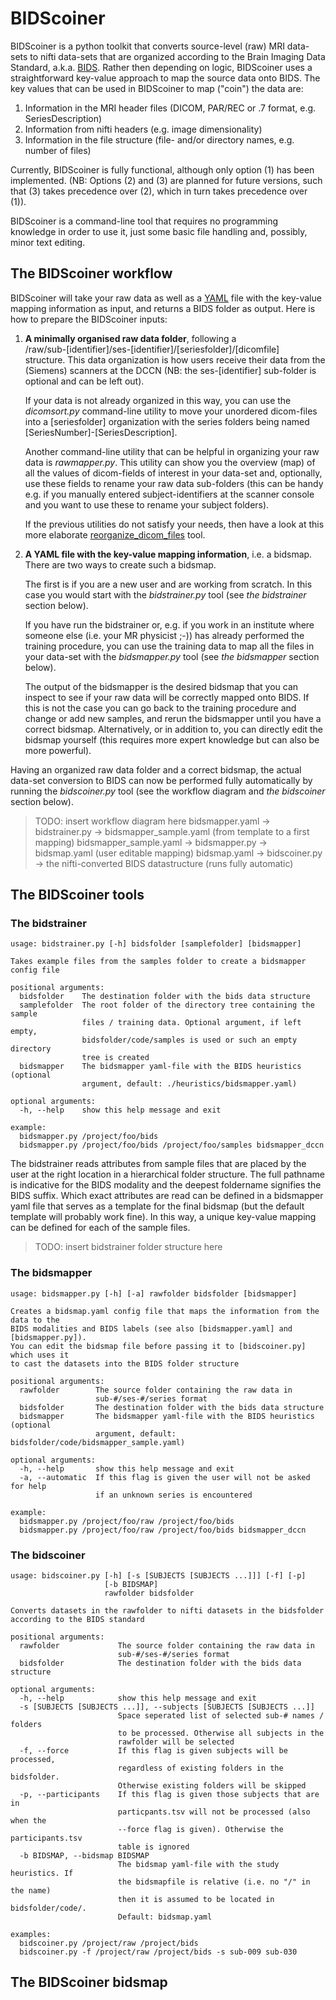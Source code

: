 # BIDScoiner

BIDScoiner is a python toolkit that converts source-level (raw) MRI data-sets to nifti data-sets that are organized according to the Brain Imaging Data Standard, a.k.a. [BIDS](bids.neuroimaging.io). Rather then depending on logic, BIDScoiner uses a straightforward key-value approach to map the source data onto BIDS. The key values that can be used in BIDScoiner to map ("coin") the data are:

 1. Information in the MRI header files (DICOM, PAR/REC or .7 format, e.g. SeriesDescription)
 2. Information from nifti headers (e.g. image dimensionality)
 3. Information in the file structure (file- and/or directory names, e.g. number of files)

Currently, BIDScoiner is fully functional, although only option (1) has been implemented. (NB: Options (2) and (3) are planned for future versions, such that (3) takes precedence over (2), which in turn takes precedence over (1)).

BIDScoiner is a command-line tool that requires no programming knowledge in order to use it, just some basic file handling and, possibly, minor text editing.

## The BIDScoiner workflow

BIDScoiner will take your raw data as well as a [YAML](http://yaml.org/) file with the key-value mapping information as input, and returns a BIDS folder as output. Here is how to prepare the BIDScoiner inputs:

 1. **A minimally organised raw data folder**, following a  
 /raw/sub-[identifier]/ses-[identifier]/[seriesfolder]/[dicomfile]  
 structure. This data organization is how users receive their data from the (Siemens) scanners at the DCCN (NB: the ses-[identifier] sub-folder is optional and can be left out). 

    If your data is not already organized in this way, you can use the *dicomsort.py* command-line utility to move your unordered dicom-files into a [seriesfolder] organization with the series folders being named [SeriesNumber]-[SeriesDescription].
 
    Another command-line utility that can be helpful in organizing your raw data is *rawmapper.py*. This utility can show you the overview (map) of all the values of dicom-fields of interest in your data-set and, optionally, use these fields to rename your raw data sub-folders (this can be handy e.g. if you manually entered subject-identifiers at the scanner console and you want to use these to rename your subject folders).
 
    If the previous utilities do not satisfy your needs, then have a look at this more elaborate [reorganize_dicom_files](https://github.com/robertoostenveld/bids-tools/blob/master/doc/reorganize_dicom_files.md) tool.

 2. **A YAML file with the key-value mapping information**, i.e. a bidsmap.  There are two ways to create such a bidsmap.

    The first is if you are a new user and are working from scratch. In this case you would start with the *bidstrainer.py* tool (see *the bidstrainer* section below).

    If you have run the bidstrainer or, e.g. if you work in an institute where someone else (i.e. your MR physicist ;-)) has already performed the training procedure, you can use the training data to map all the files in your data-set with the *bidsmapper.py* tool (see *the bidsmapper* section below).

    The output of the bidsmapper is the desired bidsmap that you can inspect to see if your raw data will be correctly mapped onto BIDS. If this is not the case you can go back to the training procedure and change or add new samples, and rerun the bidsmapper until you have a correct bidsmap. Alternatively, or in addition to, you can directly edit the bidsmap yourself (this requires more expert knowledge but can also be more powerful). 
      
Having an organized raw data folder and a correct bidsmap, the actual data-set conversion to BIDS can now be performed fully automatically by running the *bidscoiner.py* tool (see the workflow diagram and *the bidscoiner* section below).

> TODO: insert workflow diagram here
> bidsmapper.yaml -> bidstrainer.py  -> bidsmapper_sample.yaml (from template to a first mapping)
> bidsmapper_sample.yaml -> bidsmapper.py -> bidsmap.yaml (user editable mapping)
> bidsmap.yaml    -> bidscoiner.py  -> the nifti-converted BIDS datastructure (runs fully automatic)

## The BIDScoiner tools

### The bidstrainer

    usage: bidstrainer.py [-h] bidsfolder [samplefolder] [bidsmapper]
    
    Takes example files from the samples folder to create a bidsmapper config file
    
    positional arguments:
      bidsfolder    The destination folder with the bids data structure
      samplefolder  The root folder of the directory tree containing the sample
                    files / training data. Optional argument, if left empty,
                    bidsfolder/code/samples is used or such an empty directory
                    tree is created
      bidsmapper    The bidsmapper yaml-file with the BIDS heuristics (optional
                    argument, default: ./heuristics/bidsmapper.yaml)
    
    optional arguments:
      -h, --help    show this help message and exit
    
    example:
      bidsmapper.py /project/foo/bids
      bidsmapper.py /project/foo/bids /project/foo/samples bidsmapper_dccn

The bidstrainer reads attributes from sample files that are placed by the user at the right location in a hierarchical folder structure. The full pathname is indicative for the BIDS modality and the deepest foldername signifies the BIDS suffix. Which exact attributes are read can be defined in a bidsmapper yaml file that serves as a template for the final bidsmap (but the default template will probably work fine). In this way, a unique key-value mapping can be defined for each of the sample files.

> TODO: insert bidstrainer folder structure here

### The bidsmapper

    usage: bidsmapper.py [-h] [-a] rawfolder bidsfolder [bidsmapper]
    
    Creates a bidsmap.yaml config file that maps the information from the data to the
    BIDS modalities and BIDS labels (see also [bidsmapper.yaml] and [bidsmapper.py]).
    You can edit the bidsmap file before passing it to [bidscoiner.py] which uses it
    to cast the datasets into the BIDS folder structure
    
    positional arguments:
      rawfolder        The source folder containing the raw data in
                       sub-#/ses-#/series format
      bidsfolder       The destination folder with the bids data structure
      bidsmapper       The bidsmapper yaml-file with the BIDS heuristics (optional
                       argument, default: bidsfolder/code/bidsmapper_sample.yaml)
    
    optional arguments:
      -h, --help       show this help message and exit
      -a, --automatic  If this flag is given the user will not be asked for help
                       if an unknown series is encountered
    
    example:
      bidsmapper.py /project/foo/raw /project/foo/bids
      bidsmapper.py /project/foo/raw /project/foo/bids bidsmapper_dccn

### The bidscoiner

    usage: bidscoiner.py [-h] [-s [SUBJECTS [SUBJECTS ...]]] [-f] [-p]
                         [-b BIDSMAP]
                         rawfolder bidsfolder
    
    Converts datasets in the rawfolder to nifti datasets in the bidsfolder according to the BIDS standard
    
    positional arguments:
      rawfolder             The source folder containing the raw data in
                            sub-#/ses-#/series format
      bidsfolder            The destination folder with the bids data structure
    
    optional arguments:
      -h, --help            show this help message and exit
      -s [SUBJECTS [SUBJECTS ...]], --subjects [SUBJECTS [SUBJECTS ...]]
                            Space seperated list of selected sub-# names / folders
                            to be processed. Otherwise all subjects in the
                            rawfolder will be selected
      -f, --force           If this flag is given subjects will be processed,
                            regardless of existing folders in the bidsfolder.
                            Otherwise existing folders will be skipped
      -p, --participants    If this flag is given those subjects that are in
                            particpants.tsv will not be processed (also when the
                            --force flag is given). Otherwise the participants.tsv
                            table is ignored
      -b BIDSMAP, --bidsmap BIDSMAP
                            The bidsmap yaml-file with the study heuristics. If
                            the bidsmapfile is relative (i.e. no "/" in the name)
                            then it is assumed to be located in bidsfolder/code/.
                            Default: bidsmap.yaml
    
    examples:
      bidscoiner.py /project/raw /project/bids
      bidscoiner.py -f /project/raw /project/bids -s sub-009 sub-030

## The BIDScoiner bidsmap
